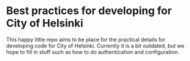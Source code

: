 # Best practices for developing for City of Helsinki

This happy little repo aims to be place for the practical details for developing code for City of Helsinki. Currently it is a bit outdated, but we hope to fill in stuff such as how to do authentication and configuration.
